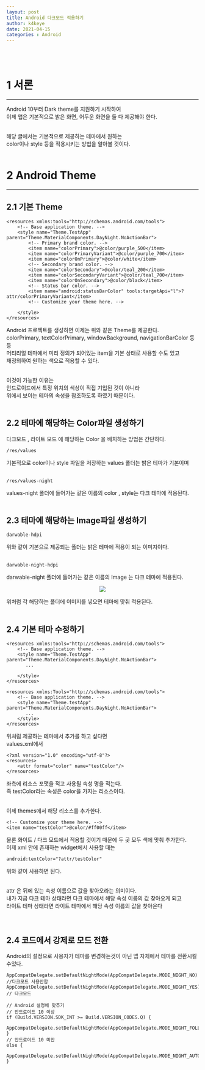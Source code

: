 ```yaml
---
layout: post
title: Android 다크모드 적용하기
author: k4keye
date: 2021-04-15
categories : Android
---
```

<br/>
<br/>

# 1 서론
___
Android 10부터 Dark theme를 지원하기 시작하여<br/>
이제 앱은 기본적으로 밝은 화면, 어두운 화면을 둘 다 제공해야 한다.<br/><br/>

해당 글에서는 기본적으로 제공하는 테마에서 원하는 <br/>
color이나 style 등을 적용시키는 방법을 알아볼 것이다.
<br/><br/>

# 2 Android Theme
___
## **2.1 기본 Theme** <br/>
```
<resources xmlns:tools="http://schemas.android.com/tools">
    <!-- Base application theme. -->
    <style name="Theme.TestApp" parent="Theme.MaterialComponents.DayNight.NoActionBar">
        <!-- Primary brand color. -->
        <item name="colorPrimary">@color/purple_500</item>
        <item name="colorPrimaryVariant">@color/purple_700</item>
        <item name="colorOnPrimary">@color/white</item>
        <!-- Secondary brand color. -->
        <item name="colorSecondary">@color/teal_200</item>
        <item name="colorSecondaryVariant">@color/teal_700</item>
        <item name="colorOnSecondary">@color/black</item>
        <!-- Status bar color. -->
        <item name="android:statusBarColor" tools:targetApi="l">?attr/colorPrimaryVariant</item>
        <!-- Customize your theme here. -->

    </style>
</resources>
```
Android 프로젝트를 생성하면 이제는 위와 같은 Theme를 제공한다.<br/>
colorPrimary, textColorPrimary, windowBackground, navigationBarColor 등등<br/>
머티리얼 테마에서 미리 정의가 되어있는 item을 기본 상태로 사용할 수도 있고<br/>
재정의하여 원하는 색으로 적용할 수 있다.<br/><br/>

이것이 가능한 이유는<br/>
안드로이드에서 특정 위치의 색상이 직접 기입된 것이 아니라<br/>
위에서 보이는 테마의 속성을 참조하도록 하였기 때문이다.
<br/><br/>

## **2.2 테마에 해당하는 Color파일 생성하기**<br/>

다크모드 , 라이트 모드 에 해당하는 Color 을 배치하는 방법은 간단하다.
```
/res/values
```
기본적으로 color이나 style 파일을 저장하는 values 폴더는 밝은 테마가 기본이며 <br/>
<br/>
```
/res/values-night
```
values-night 폴더에 들어가는 같은 이름의 color , style는 다크 테마에 적용된다.
<br/><br/>

## **2.3 테마에 해당하는 Image파일 생성하기** <br/>

```
darwable-hdpi
```
위와 같이 기본으로 제공되는 폴더는 밝은 테마에 적용이 되는 이미지이다. <br/>
<br/>
```
darwable-night-hdpi
```
darwable-night 폴더에 들어가는 같은 이름의 Image 는 다크 테마에 적용된다. <br/>
<p align="center">
    <img src="https://user-images.githubusercontent.com/52993842/114807402-4d004d80-9de1-11eb-8b08-c15371694a86.png"/>
</p>
위처럼 각 해당하는 폴더에 이미지를 넣으면 테마에 맞춰 적용된다.
<br/><br/>


## **2.4 기본 테마 수정하기** <br/>

```
<resources xmlns:tools="http://schemas.android.com/tools">
    <!-- Base application theme. -->
    <style name="Theme.TestApp" parent="Theme.MaterialComponents.DayNight.NoActionBar">
       ...

    </style>
</resources>

<resources xmlns:Tools="http://schemas.android.com/tools">
    <!-- Base application theme. -->
    <style name="Theme.testApp" parent="Theme.MaterialComponents.DayNight.NoActionBar">
       ...
    </style>
</resources>
```
위처럼 제공하는 테마에서 추가를 하고 싶다면 <br/>
values.xml에서 <br/>
```
<?xml version="1.0" encoding="utf-8"?>
<resources>
    <attr format="color" name="testColor"/>
</resources>
```

좌측에 리소스 포맷을 적고 사용될 속성 명을 적는다.<br/>
즉 testColor라는 속성은 color을 가지는 리소스이다.<br/><br/>

이제 themes에서 해당 리소스를 추가한다. <br/>

```
<!-- Customize your theme here. -->
<item name="testColor">@color/#ff00ff</item>
```

물론 화이트 / 다크 모드에서 적용할 것이기 때문에 두 곳 모두 색에 맞춰 추가한다.<br/>
이제 xml 안에 존재하는 widget에서 사용할 때는<br/>

```
android:textColor="?attr/testColor"
```

위와 같이 사용하면 된다.<br/><br/>

attr 은 뒤에 있는 속성 이름으로 값을 찾아오라는 의미이다.<br/>
내가 지금 다크 테마 상태라면 다크 테마에서 해당 속성 이름의 값 찾아오게 되고<br/>
라이트 테마 상태라면 라이트 테마에서 해당 속성 이름의 값을 찾아온다<br/>
<br/><br/>

## **2.4 코드에서 강제로 모드 전환** <br/>

Android의 설정으로 사용자가 테마를 변경하는것이 아닌
앱 자체에서 테마를 전환시킬수있다.
```
AppCompatDelegate.setDefaultNightMode(AppCompatDelegate.MODE_NIGHT_NO) //다크모드 사용안함
AppCompatDelegate.setDefaultNightMode(AppCompatDelegate.MODE_NIGHT_YES) // 다크모드

// Android 설정에 맞추기
// 안드로이드 10 이상
if (Build.VERSION.SDK_INT >= Build.VERSION_CODES.Q) {
	AppCompatDelegate.setDefaultNightMode(AppCompatDelegate.MODE_NIGHT_FOLLOW_SYSTEM);
}
// 안드로이드 10 미만
else {
	AppCompatDelegate.setDefaultNightMode(AppCompatDelegate.MODE_NIGHT_AUTO_BATTERY);
}
```



<br/>
<br/>
<br/>
<br/>
<br/>
